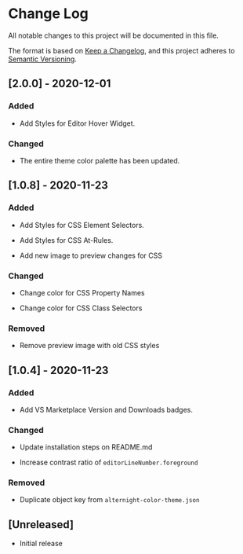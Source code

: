 # Change Log

All notable changes to this project will be documented in this file.

The format is based on [Keep a Changelog](https://keepachangelog.com/en/1.0.0/), and this project adheres to [Semantic Versioning](https://semver.org/spec/v2.0.0.html).

## [2.0.0] - 2020-12-01

### Added

- Add Styles for Editor Hover Widget.

### Changed

- The entire theme color palette has been updated.

## [1.0.8] - 2020-11-23

### Added

- Add Styles for CSS Element Selectors.

- Add Styles for CSS At-Rules.

- Add new image to preview changes for CSS

### Changed

- Change color for CSS Property Names

- Change color for CSS Class Selectors

### Removed

- Remove preview image with old CSS styles

## [1.0.4] - 2020-11-23

### Added

- Add VS Marketplace Version and Downloads badges.

### Changed

- Update installation steps on README.md

- Increase contrast ratio of `editorLineNumber.foreground`

### Removed

- Duplicate object key from `alternight-color-theme.json`

## [Unreleased]

- Initial release
